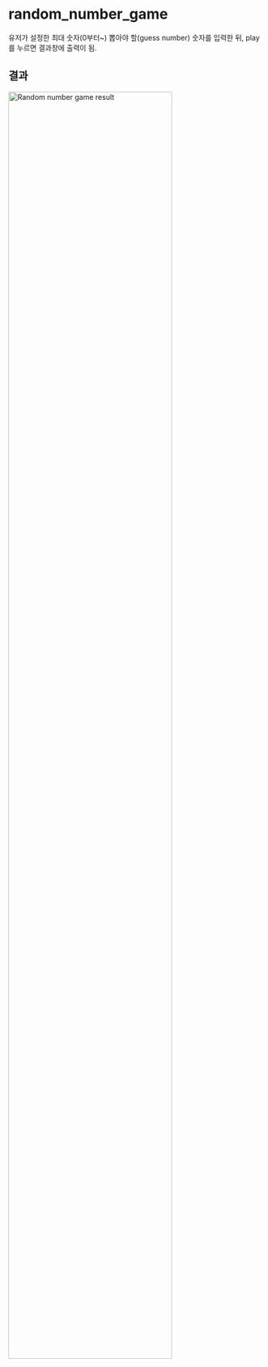 # random_number_game
유저가 설정한 최대 숫자(0부터~) 뽑아야 할(guess number) 숫자를 입력한 뒤, play를 누르면 결과창에 출력이 됨.

## 결과
<img src="https://user-images.githubusercontent.com/97646713/168988311-b1c91e4f-83e3-4c1e-9a0e-045b36e98747.jpg" width="80%" title="Random number game result" alt="Random number game result"></img>
